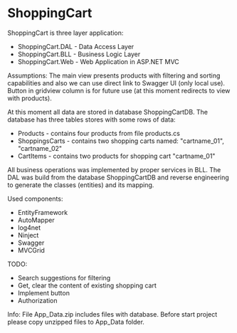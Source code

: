 # ShoppingCart

ShoppingCart is three layer application:
- ShoppingCart.DAL - Data Access Layer
- ShoppingCart.BLL - Business Logic Layer
- ShoppingCart.Web - Web Application in ASP.NET MVC

Assumptions:
The main view presents products with filtering and sorting capabilities and also we can use direct link to Swagger UI (only local use).
Button <Add To Cart> in gridview column is for future use (at this moment redirects to view with products).

At this moment all data are stored in database ShoppingCartDB. 
The database has three tables stores with some rows of data:
- Products - contains four products from file products.cs
- ShoppingsCarts - contains two shopping carts named: "cartname_01", "cartname_02"
- CartItems - contains two products for shopping cart "cartname_01"

All business operations was implemented by proper services in BLL.
The DAL was build from the database ShoppingCartDB and reverse engineering  to generate the classes (entities) and its mapping.

Used components:
- EntityFramework
- AutoMapper
- log4net
- Ninject
- Swagger
- MVCGrid

TODO:
- Search suggestions for filtering
- Get, clear the content of existing shopping cart
- Implement button <Add To Cart>
- Authorization

Info:
File App_Data.zip includes files with database.
Before start project please copy unzipped files to App_Data folder.
